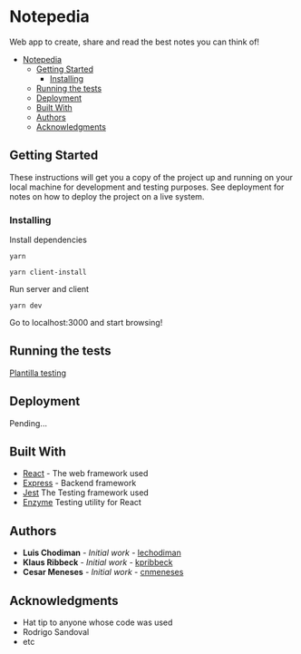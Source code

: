 # Notepedia

Web app to create, share and read the best notes you can think of!

- [Notepedia](#notepedia)
  - [Getting Started](#getting-started)
    - [Installing](#installing)
  - [Running the tests](#running-the-tests)
  - [Deployment](#deployment)
  - [Built With](#built-with)
  - [Authors](#authors)
  - [Acknowledgments](#acknowledgments)

## Getting Started

These instructions will get you a copy of the project up and running on your local machine for development and testing purposes. See deployment for notes on how to deploy the project on a live system.

### Installing

Install dependencies

```
yarn

yarn client-install
```

Run server and client

```
yarn dev
```

Go to localhost:3000 and start browsing!

## Running the tests

[Plantilla testing](https://docs.google.com/spreadsheets/d/1ncOg6tTx2fEsYCd9E8zE16eI-HMc4wh7zqUK0YcE3VY/edit#gid=478071020)

## Deployment

Pending...

## Built With

- [React](https://reactjs.org/) - The web framework used
- [Express](https://expressjs.com/es/) - Backend framework
- [Jest](https://jestjs.io/) The Testing framework used
- [Enzyme](https://airbnb.io/enzyme/) Testing utility for React

## Authors

- **Luis Chodiman** - _Initial work_ - [lechodiman](https://github.com/lechodiman)
- **Klaus Ribbeck** - _Initial work_ - [kpribbeck](https://github.com/kpribbeck)
- **Cesar Meneses** - _Initial work_ - [cnmeneses](https://github.com/cnmeneses)

## Acknowledgments

- Hat tip to anyone whose code was used
- Rodrigo Sandoval
- etc
